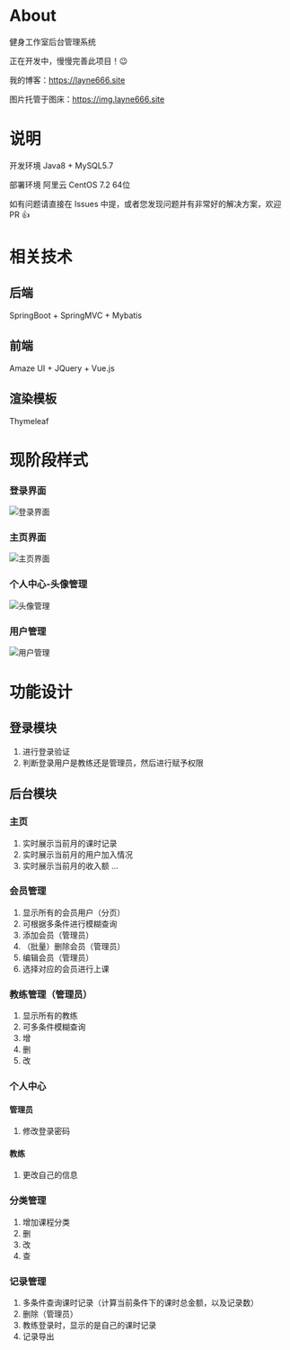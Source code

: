 # About

健身工作室后台管理系统

正在开发中，慢慢完善此项目！😉

我的博客：https://layne666.site

图片托管于图床：https://img.layne666.site

# 说明

开发环境 Java8 + MySQL5.7  

部署环境 阿里云 CentOS 7.2 64位

如有问题请直接在 Issues 中提，或者您发现问题并有非常好的解决方案，欢迎 PR 👍

# 相关技术

## 后端
SpringBoot + SpringMVC + Mybatis 

## 前端

Amaze UI + JQuery + Vue.js 

## 渲染模板
Thymeleaf

# 现阶段样式

### 登录界面

![登录界面](https://ws4.sinaimg.cn/large/005SN4y5ly1g2ha3c6p4qj319n0mjmyl.jpg)

### 主页界面

![主页界面](https://ws4.sinaimg.cn/large/005SN4y5ly1g2nfukym6hj31g20n2gom.jpg)

### 个人中心-头像管理

![头像管理](https://ws3.sinaimg.cn/large/005SN4y5ly1g2nfvcwj2xj31fd0kdn1b.jpg)

### 用户管理

![用户管理](https://ws2.sinaimg.cn/large/005SN4y5ly1g2nfwjpsxoj31g30i6dh5.jpg)

# 功能设计

## 登录模块

1. 进行登录验证
2. 判断登录用户是教练还是管理员，然后进行赋予权限

## 后台模块

### 主页

1. 实时展示当前月的课时记录
2. 实时展示当前月的用户加入情况
3. 实时展示当前月的收入额
...

### 会员管理

1. 显示所有的会员用户（分页）
2. 可根据多条件进行模糊查询
3. 添加会员（管理员）
4. （批量）删除会员（管理员）
5. 编辑会员（管理员）
6. 选择对应的会员进行上课

### 教练管理（管理员）

1. 显示所有的教练
2. 可多条件模糊查询
3. 增
4. 删
5. 改

### 个人中心

#### 管理员

1. 修改登录密码

#### 教练

1. 更改自己的信息

### 分类管理

1. 增加课程分类
2. 删
3. 改
4. 查

### 记录管理

1. 多条件查询课时记录（计算当前条件下的课时总金额，以及记录数）
2. 删除（管理员）
3. 教练登录时，显示的是自己的课时记录
4. 记录导出



